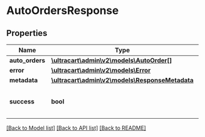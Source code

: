 # AutoOrdersResponse

## Properties
Name | Type | Description | Notes
------------ | ------------- | ------------- | -------------
**auto_orders** | [**\ultracart\admin\v2\models\AutoOrder[]**](AutoOrder.md) |  | [optional] 
**error** | [**\ultracart\admin\v2\models\Error**](Error.md) |  | [optional] 
**metadata** | [**\ultracart\admin\v2\models\ResponseMetadata**](ResponseMetadata.md) |  | [optional] 
**success** | **bool** | Indicates if API call was successful | [optional] 

[[Back to Model list]](../README.md#documentation-for-models) [[Back to API list]](../README.md#documentation-for-api-endpoints) [[Back to README]](../README.md)


